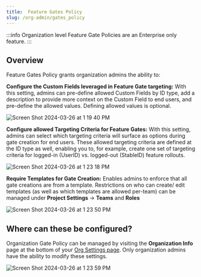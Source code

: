 ```yaml
---
title:  Feature Gates Policy
slug: /org-admin/gates_policy
---
```


:::info
Organization level Feature Gate Policies are an Enterprise only feature.
:::

## Overview

Feature Gates Policy grants organization admins the ability to:

**Configure the Custom Fields leveraged in Feature Gate targeting:** With this setting, admins can pre-define allowed Custom Fields by ID type, add a description to provide more context on the Custom Field to end users, and pre-define the allowed values. Defining allowed values is optional.

![Screen Shot 2024-03-26 at 1 19 40 PM](https://github.com/statsig-io/docs/assets/101903926/394b586d-22aa-45e9-96be-10ba2270c010)


**Configure allowed Targeting Criteria for Feature Gates:** With this setting, admins can select which targeting criteria will surface as options during gate creation for end users. These allowed targeting criteria are defined at the ID type as well, enabling you to, for example, create one set of targeting criteria for logged-in (UserID) vs. logged-out (StableID) feature rollouts.

![Screen Shot 2024-03-26 at 1 23 18 PM](https://github.com/statsig-io/docs/assets/101903926/e94ca308-49e3-422f-ad42-3647dc910773)


**Require Templates for Gate Creation:** Enables admins to enforce that all gate creations are from a template. Restrictions on who can create/ edit templates (as well as which templates are allowed per-team) can be managed under **Project Settings** -> **Teams** and **Roles**
  
![Screen Shot 2024-03-26 at 1 23 50 PM](https://github.com/statsig-io/docs/assets/101903926/db0a74d4-a92a-4ae8-a82c-8b8cd409b251)

## Where can these be configured?

Organization Gate Policy can be managed by visiting the **Organization Info** page at the bottom of your [Org Settings page](https://console.statsig.com/organization/settings). Only organization admins have the ability to modify these settings.

![Screen Shot 2024-03-26 at 1 23 59 PM](https://github.com/statsig-io/docs/assets/101903926/d34d31ca-6731-418d-b3d0-39d13ac8f2a1)


